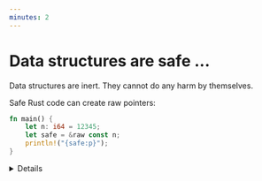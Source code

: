 ```yaml
---
minutes: 2
---
```


# Data structures are safe ...

Data structures are inert. They cannot do any harm by themselves.

Safe Rust code can create raw pointers:

```rust
fn main() {
    let n: i64 = 12345;
    let safe = &raw const n;
    println!("{safe:p}");
}
```

<details>

Consider a raw pointer to an integer, i.e., the value `safe` is the raw pointer
type `*const i64`. Raw pointers can be out-of-bounds, misaligned, or be
null. But the unsafe keyword is not required when creating them.

</details>
